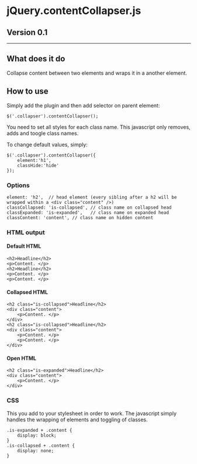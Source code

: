 # jQuery.contentCollapser.js

## Version 0.1

***

## What does it do

Collapse content between two elements and wraps it in a another element.

## How to use

Simply add the plugin and then add selector on parent element:

`$('.collapser').contentCollapser();`

You need to set all styles for each class name. This javascript only removes, adds and toogle class names.

To change default values, simply:

	$('.collapser').contentCollapser({
		element:'h1',
		classHide:'hide'
	});

### Options

	element: 'h2',	// head element (every sibling after a h2 will be wrapped within a <div class="content" />)
	classCollapsed: 'is-collapsed', // class name on collapsed head
	classExpanded: 'is-expanded',	// class name on expanded head
	classContent: 'content', // class name on hidden content


### HTML output

#### Default HTML

	<h2>Headline</h2>	
	<p>Content. </p>
	<h2>Headline</h2>	
	<p>Content. </p>
	<p>Content. </p>
	
#### Collapsed HTML

	<h2 class="is-collapsed">Headline</h2>	
	<div class="content">
		<p>Content. </p>
	</div>
	<h2 class="is-collapsed">Headline</h2>	
	<div class="content">
		<p>Content. </p>
		<p>Content. </p>
	</div>
	
#### Open HTML

	<h2 class="is-expanded">Headline</h2>	
	<div class="content">
		<p>Content. </p>
	</div>
	
### CSS 

This you add to your stylesheet in order to work. The javascript simply handles the wrapping of elements and toggling of classes. 

	.is-expanded + .content {
		display: block;
	}
	.is-collapsed + .content {
		display: none;
	}



